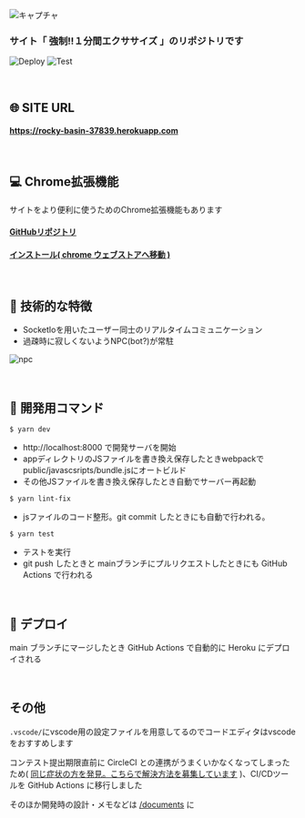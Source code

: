 ![キャプチャ](https://user-images.githubusercontent.com/61675236/106231929-2b59e600-6236-11eb-89d6-8a087589b258.JPG)

### サイト「 強制!!１分間エクササイズ 」のリポジトリです

![Deploy](https://github.com/manten120/one-minute-exercise/workflows/Deploy/badge.svg)
![Test](https://github.com/manten120/one-minute-exercise/workflows/Test/badge.svg)

<br/>

## 🌐 SITE URL

#### **https://rocky-basin-37839.herokuapp.com**

<br/>

## 💻 Chrome拡張機能

サイトをより便利に使うためのChrome拡張機能もあります

#### [GitHubリポジトリ](https://github.com/manten120/one-minute-exercise-chrome-extension)

#### [インストール( chrome ウェブストアへ移動 )](https://chrome.google.com/webstore/detail/%E5%BC%B7%E5%88%B61%E5%88%86%E9%96%93%E3%82%A8%E3%82%AF%E3%82%B5%E3%82%B5%E3%82%A4%E3%82%BA/hgocnapfpahehjogcjfchlbidfidiooc?hl=ja)

<br/>

## 🔧 技術的な特徴

- SocketIoを用いたユーザー同士のリアルタイムコミュニケーション
- 過疎時に寂しくないようNPC(bot?)が常駐

![npc](https://user-images.githubusercontent.com/61675236/106242552-3408e700-624b-11eb-8318-3f0cfc998ae8.JPG)

<br/>

## 📄 開発用コマンド

```
$ yarn dev
```

- http://localhost:8000 で開発サーバを開始
- appディレクトリのJSファイルを書き換え保存したときwebpackでpublic/javascsripts/bundle.jsにオートビルド
- その他JSファイルを書き換え保存したとき自動でサーバー再起動


```
$ yarn lint-fix
```

- jsファイルのコード整形。git commit したときにも自動で行われる。

```
$ yarn test
```

- テストを実行
- git push したときと mainブランチにプルリクエストしたときにも GitHub Actions で行われる

<br/>

## 🏁 デプロイ

main ブランチにマージしたとき GitHub Actions で自動的に Heroku にデプロイされる

<br/>

## その他

`.vscode/`にvscode用の設定ファイルを用意してるのでコードエディタはvscodeをおすすめします

コンテスト提出期限直前に CircleCI との連携がうまくいかなくなってしまったため( [同じ症状の方を発見。こちらで解決方法を募集しています](https://teratail.com/questions/319236) )、CI/CDツールを GitHub Actions に移行しました

そのほか開発時の設計・メモなどは [/documents](https://github.com/manten120/one-minute-exercise/tree/main/documents) に
